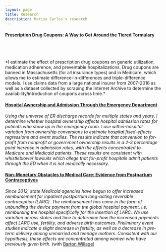 ```yaml
---
layout: page
title: Research
description: Marisa Carlos's research
---
```



#### <u>Prescription Drug Coupons: A Way to Get Around the Tiered Tormulary</u>
<br>
<br>
<br>
*I estimate the effect of prescription drug coupons on generic utilization, medication adherence, and preventable hospitalizations. Drug coupons are banned in Massachusetts
(for all insurance types) and in Medicare, which allows me to estimate difference-in-differences and triple-difference models. I use claims data from a large national insurer
from 2007-2016 as well as a dataset collected by scraping the Internet Archive to determine the availability/introduction of coupons across time.*

#### <u> Hospital Awnership and Admission Through the Emergency Department </u>
*Using the universe of ER discharge records for multiple states and years, I determine whether hospital ownership affects hospital admission rates for patients who show up in
the emergency room. I use within-hospital variation from ownership conversions to estimate hospital fixed-effects regressions and event studies. The results indicate that
conversion to for-profit from nonprofit or government ownership results in a 2-3 percentage point increase in admission rates, with the effects concentrated to Medicare
and Medicaid patients. These results are consistent with whistleblower lawsuits which allege that for-profit hospitals admit patients through the ED when it is not medically
necessary.*

#### <u>Non-Monetary Obstacles to Medical Care: Evidence from Postpartum Contraceptives</u>
*Since 2012, state Medicaid agencies have begun to offer increased reimbursement for inpatient postpartum long-acting reversible contraception (LARC). The reimbursement
has come in the form of unbundling the device payment from the global hospital payment, i.e. reimbursing the hospital specifically for the insertion of LARC. We use variation
across states and time to determine how the increased payments affect LARC use, fertility, and adverse birth outcomes. Preliminary event studies indicate a slight decrease in
fertility, as well as a decrease in pre-term delivery among unmarried and teenage mothers. Consistent with our hypothesis, these effects are concentrated among women who have
previously given birth.* (with [Barton Willage](https://bjwillage.github.io/))

